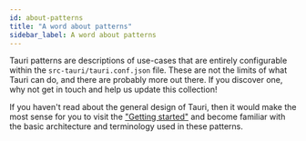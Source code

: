 ```yaml
---
id: about-patterns
title: "A word about patterns"
sidebar_label: A word about patterns
---
```


Tauri patterns are descriptions of use-cases that are entirely configurable within the `src-tauri/tauri.conf.json` file. These are not the limits of what Tauri can do, and there are probably more out there. If you discover one, why not get in touch and help us update this collection!

If you haven't read about the general design of Tauri, then it would make the most sense for you to visit the ["Getting started"](/docs/getting-started/intro) and become familiar with the basic architecture and terminology used in these patterns. 

